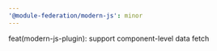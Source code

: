 ```yaml
---
'@module-federation/modern-js': minor
---
```


feat(modern-js-plugin): support component-level data fetch
